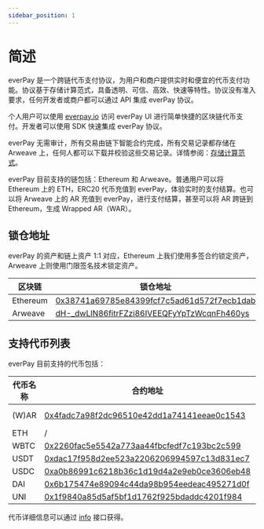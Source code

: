 ```yaml
---
sidebar_position: 1
---
```


# 简述

everPay 是一个跨链代币支付协议，为用户和商户提供实时和便宜的代币支付功能。协议基于存储计算范式，具备透明、可信、高效、快速等特性。协议没有准入要求，任何开发者或商户都可以通过 API 集成 everPay 协议。

个人用户可以使用 [everpay.io](https://everpay.io) 访问 everPay UI 进行简单快捷的区块链代币支付。开发者可以使用 SDK 快速集成 everPay 协议。

everPay 无需审计，所有交易由链下智能合约完成，所有交易记录都存储在 Arweave 上，任何人都可以下载并校验这些交易记录。详情参阅：[存储计算范式](../refrence/storage-based-computation-paradigm)。

everPay 目前支持的链包括：Ethereum 和 Arweave。普通用户可以将 Ethereum 上的 ETH，ERC20 代币充值到 everPay，体验实时的支付结算。也可以将 Arweave 上的 AR 充值到 everPay，进行支付结算，甚至可以将 AR 跨链到 Ethereum，生成 Wrapped AR（WAR）。

## 锁仓地址

everPay 的资产和链上资产 1:1 对应，Ethereum 上我们使用多签合约锁定资产，Arweave 上则使用门限签名技术锁定资产。

| 区块链 | 锁仓地址                                   |
| -------- | ------------------------------------------ |
| Ethereum | [0x38741a69785e84399fcf7c5ad61d572f7ecb1dab](https://etherscan.io/address/0x38741a69785e84399fcf7c5ad61d572f7ecb1dab) |
| Arweave  | [dH-_dwLlN86fitrFZzi86IVEEQFyYpTzWcqnFh460ys](https://viewblock.io/arweave/address/dH-_dwLlN86fitrFZzi86IVEEQFyYpTzWcqnFh460ys)|

## 支持代币列表

everPay 目前支持的代币包括：

| 代币名称 | 合约地址                                   | 支持的链          |
| -------- | ------------------------------------------ | ----------------- |
| (W)AR    | [0x4fadc7a98f2dc96510e42dd1a74141eeae0c1543](https://etherscan.io/address/0x4fadc7a98f2dc96510e42dd1a74141eeae0c1543) | arweave, ethereum |
| ETH      | /                                          | ethereum          |
| WBTC     | [0x2260fac5e5542a773aa44fbcfedf7c193bc2c599](https://etherscan.io/address/0x2260fac5e5542a773aa44fbcfedf7c193bc2c599) | ethereum          |
| USDT     | [0xdac17f958d2ee523a2206206994597c13d831ec7](https://etherscan.io/address/0xdac17f958d2ee523a2206206994597c13d831ec7) | ethereum          |
| USDC     | [0xa0b86991c6218b36c1d19d4a2e9eb0ce3606eb48](https://etherscan.io/address/0xa0b86991c6218b36c1d19d4a2e9eb0ce3606eb48) | ethereum          |
| DAI      | [0x6b175474e89094c44da98b954eedeac495271d0f](https://etherscan.io/address/0x6b175474e89094c44da98b954eedeac495271d0f) | ethereum          |
| UNI      | [0x1f9840a85d5af5bf1d1762f925bdaddc4201f984](https://etherscan.io/address/0x1f9840a85d5af5bf1d1762f925bdaddc4201f984) | ethereum          |

代币详细信息可以通过 [info](../../sdk/server-api/basic-api/info) 接口获得。

<!-- 本教程详细介绍 everPay 实现机制，以及充值、提现、转账具体的细节，开发者可以通过本教程对 everPay 有一个完整且清晰的认识，方便进行 everPay 的集成。 -->